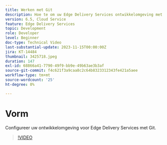 ```yaml
---
title: Werken met Git
description: Hoe te om uw Edge Delivery Services ontwikkelomgeving met Git te vormen.
version: 6.5, Cloud Service
feature: Edge Delivery Services
topic: Development
role: Developer
level: Beginner
doc-type: Technical Video
last-substantial-update: 2023-11-15T00:00:00Z
jira: KT-14484
thumbnail: 3425718.jpeg
duration: 147
exl-id: 68866a41-7790-49f9-bb9e-49b63ae3b3af
source-git-commit: f4c621f3a9caa8c2c64b8323312343fe421a5aee
workflow-type: tm+mt
source-wordcount: '25'
ht-degree: 0%

---
```


# Vorm

Configureer uw ontwikkelomgeving voor Edge Delivery Services met Git.

>[!VIDEO](https://video.tv.adobe.com/v/3425718/?learn=on)
